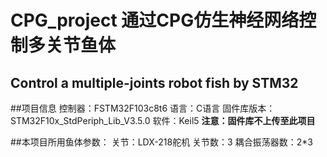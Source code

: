 # CPG_project 通过CPG仿生神经网络控制多关节鱼体

Control a multiple-joints robot fish by STM32
----

##项目信息
控制器：FSTM32F103c8t6
语言：C语言
固件库版本：STM32F10x_StdPeriph_Lib_V3.5.0
软件：Keil5
**注意：固件库不上传至此项目**

##本项目所用鱼体参数：
关节：LDX-218舵机
关节数：3
耦合振荡器数：2*3
